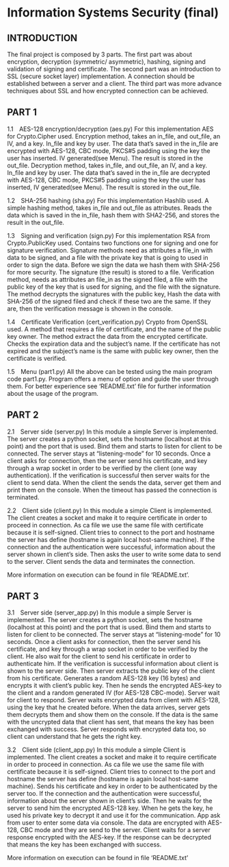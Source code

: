 # Information Systems Security (final)

## INTRODUCTION
The final project is composed by 3 parts. The first part was about encryption, decryption (symmetric/ asymmetric), hashing, signing and validation of signing and certificate. The second part was an introduction to SSL (secure socket layer) implementation. A connection should be established between a server and a client. The third part was more advance techniques about SSL and how encrypted connection can be achieved.    

## PART 1
1.1 AES-128 encryption/decryption (aes.py)
For this implementation AES for Crypto.Cipher used.
Encryption method, takes an in_file, and out_file, an IV, and a key. In_file and key by user. The data that’s saved in the in_file are encrypted with AES-128, CBC mode, PKCS#5 padding using the key the user has inserted. IV generated(see Menu). The result is stored in the out_file.
Decryption method, takes in_file, and out_file, an IV, and a key. In_file and key by user. The data that’s saved in the in_file are decrypted with AES-128, CBC mode, PKCS#5 padding using the key the user has inserted, IV generated(see Menu). The result is stored in the out_file.

1.2 SHA-256 hashing (sha.py)
For this implementation Hashlib used.
A simple hashing method, takes in_file and out_file as attributes. Reads the data which is saved in the in_file, hash them with SHA2-256, and stores the result in the out_file.

1.3 Signing and verification (sign.py)
For this implementation RSA from Crypto.PublicKey used.
Contains two functions one for signing and one for signature verification.
Signature methods  need as attributes a file_in with data to be signed, and a file with the private key that is going to used in order to sign the data. Before we sign the data we hash them with SHA-256 for more security. The signature (the result) is stored to a file. Verification method, needs as attributes an file_in as the signed filed, a file with the public key of the key that is used for signing, and the file with the signature. The method decrypts the signatures with the public key, Hash the data with SHA-256 of the signed filed and check if these two are the same. If they are, then the verification message is shown in the console. 

1.4 Certificate Verification (cert_verification.py)
Crypto from OpenSSL used.
A method that requires a file of certificate, and the name of the public key owner. The method extract the data from the encrypted certificate. Checks the expiration data and the subject’s name.
If the certificate has not expired and the subject’s name is the same with public key owner, then the certificate is verified.


1.5 Menu (part1.py)
All the above can be tested using the main program code part1.py. Program offers a menu of option and guide the user through them. For better experience see ‘README.txt’ file for further information about the usage of the program.

## PART 2
2.1 Server side (server.py)
In this module a simple Server is implemented. The server creates a python socket, sets the hostname (localhost at this point) and the port that is used. Bind them and starts to listen for client to be connected. The server stays at “listening-mode” for 10 seconds. Once a client asks for connection, then the server send his certificate, and key through a wrap socket in order to be verified by the client (one way authentication). If the verification is successful then server waits for the client to send data. When the client the sends the data, server get them and print them on the console. When the timeout has passed the connection is terminated.
	
2.2 Client side (client.py)
In this module a simple Client is implemented. The client creates a socket and make it to require certificate in order to proceed in connection. As ca file we use the same file with certificate because it is self-signed. Client tries to connect to the port and hostname the server has define (hostname is again local host-same machine). If the connection and the authentication were successful, information about the server shown in client’s side. Then asks the user to write some data to send to the server. Client sends the data and terminates the connection.

More information on execution can be found in file ‘README.txt’. 

## PART 3
3.1 Server side (server_app.py)
In this module a simple Server is implemented. The server creates a python socket, sets the hostname (localhost at this point) and the port that is used. Bind them and starts to listen for client to be connected. The server stays at “listening-mode” for 10 seconds. Once a client asks for connection, then the server send his certificate, and key through a wrap socket in order to be verified by the client. He also wait for the client to send his certificate in order to authenticate him. If the verification is successful information about client is shown to the server side. Then server extracts the public key of the client from his certificate. Generates a random AES-128 key (16 bytes) and encrypts it with client’s public key. Then he sends the encrypted AES-key to the client and a random generated IV (for AES-128 CBC-mode). Server wait for client to respond. Server waits encrypted data from client with AES-128, using the key that he created before. When the data arrives, server gets them decrypts them and show them on the console. If the data is the same with the uncrypted data that client has sent, that means the key has been exchanged with success. Server responds with encrypted data too, so client can understand that he gets the right key. 

3.2 Client side (client_app.py)
In this module a simple Client is implemented. The client creates a socket and make it to require certificate in order to proceed in connection. As ca file we use the same file with certificate because it is self-signed. Client tries to connect to the port and hostname the server has define (hostname is again local host-same machine). Sends his certificate and key in order to be authenticated by the server too. If the connection and the authentication were successful, information about the server shown in client’s side. Then he waits for the server to send him the encrypted AES-128 key. When he gets the key, he used his private key to decrypt it and use it for the communication. App ask from user to enter some data via console. The data are encrypted with AES-128, CBC mode and they are send to the server. Client waits for a server response encrypted with the AES-key. If the response can be decrypted that means the key has been exchanged with success.

More information on execution can be found in file ‘README.txt’
